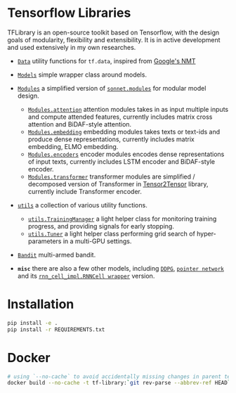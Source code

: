 # Tensorflow Libraries
TFLibrary is an open-source toolkit based on Tensorflow, with the design goals of modularity, flexibility and extensibility. It is in active development and used extensively in my own researches.


* [`Data`](TFLibrary/Data/utils/) utility functions for `tf.data`, inspired from [Google's NMT](https://github.com/tensorflow/nmt)

* [`Models`](TFLibrary/Models/) simple wrapper class around models.

* [`Modules`](TFLibrary/Modules/) a simplified version of [`sonnet.modules`](https://github.com/deepmind/sonnet/blob/master/sonnet/python/modules/base.py) for modular model design.
    - [`Modules.attention`](TFLibrary/Modules/attentions.py) attention modules takes in as input multiple inputs and compute attended features, currently includes matrix cross attention and BiDAF-style attention.
    - [`Modules.embedding`](TFLibrary/Modules/embedding.py) embedding modules takes texts or text-ids and produce dense representations, currently includes matrix embedding, ELMO embedding.
    - [`Modules.encoders`](TFLibrary/Modules/encoders.py) encoder modules encodes dense representations of input texts, currently includes LSTM encoder and BiDAF-style encoder.
    - [`Modules.transformer`](TFLibrary/Modules/transformer.py) transformer modules are simplified / decomposed version of Transformer in [Tensor2Tensor](https://github.com/tensorflow/tensor2tensor/blob/master/tensor2tensor/models/transformer.py) library, currently include Transformer encoder.

* [`utils`](TFLibrary/utils/) a collection of various utility functions.
    - [`utils.TrainingManager`](TFLibrary/utils/training_manager.py) a light helper class for monitoring training progress, and providing signals for early stopping.
    - [`utils.Tuner`](TFLibrary/utils/tuner.py) a light helper class performing grid search of hyper-parameters in a multi-GPU settings.

* [`Bandit`](TFLibrary/Bandits/bandits.py) multi-armed bandit.

* __`misc`__ there are also a few other models, including [`DDPG`](TFLibrary/DDPG), [`pointer network`](TFLibrary/Seq2Seq/pointer_cell.py) and its [`rnn_cell_impl.RNNCell wrapper`](TFLibrary/Seq2Seq/pointer_cell.py) version.


# Installation
```sh
pip install -e .
pip install -r REQUIREMENTS.txt
```

# Docker
```sh
# using `--no-cache` to avoid accidentally missing changes in parent tensorflow image
docker build --no-cache -t tf-library:`git rev-parse --abbrev-ref HEAD` .
```